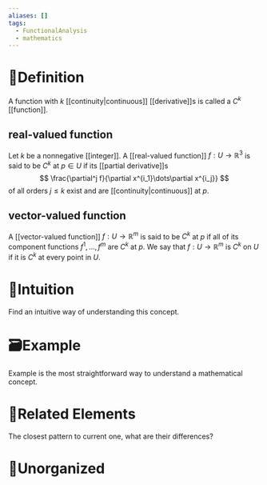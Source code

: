 ```yaml
---
aliases: []
tags:
  - FunctionalAnalysis
  - mathematics
---
```



# 📝Definition
A function with $k$ [[continuity|continuous]] [[derivative]]s is called a $C^k$ [[function]].

## real-valued function
Let $k$ be a nonnegative [[integer]]. A [[real-valued function]] $f : U \to \mathbb{R}^3$ is said to be $C^k$ at $p \in U$ if its [[partial derivative]]s 
$$
\frac{\partial^j f}{\partial x^{i_1}\dots\partial x^{i_j}}
$$
of all orders $j\leq k$ exist and are [[continuity|continuous]] at $p$.

## vector-valued function
A [[vector-valued function]] $f:U\to\mathbb{R}^m$ is said to be $C^k$ at $p$ if all of its component functions $f^1,\dots,f^m$ are $C^k$ at $p$. We say that $f : U \to \mathbb{R}^m$ is $C^k$ on $U$ if it is $C^k$ at every point in $U$. 



# 🧠Intuition
Find an intuitive way of understanding this concept.

# 🗃Example
Example is the most straightforward way to understand a mathematical concept.

# 🌱Related Elements
The closest pattern to current one, what are their differences?


# 🍂Unorganized